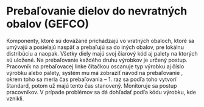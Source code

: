 # Prebaľovanie dielov do nevratných obalov (GEFCO) 
 
Komponenty, ktoré sú dovážané prichádzajú vo vratných obaloch, ktoré sa umývajú 
a posielajú naspäť a prebaľujú sa do iných obalov, pre lokálnu distribúciu a naopak. Všetky 
diely majú svoj čiarový kód aj palety na ktorých sú uložené. Na prebaľovanie každého druhu 
výrobkov je určený postup. Pracovník na prebaľovacej linke čítačkou oscanuje typ výrobku aj 
číslo výrobku alebo palety, systém mu má zobraziť návod na prebaľovanie , okrem toho sa 
meria čas prebaľovania – 1. raz sa podľa toho vytvorí štandard, potom už majú tento čas 
stanovený. Monitoruje sa postup pracovníkov. V prípade problémov sa dá dohľadať podľa 
kódu výrobku, kde vznikli.